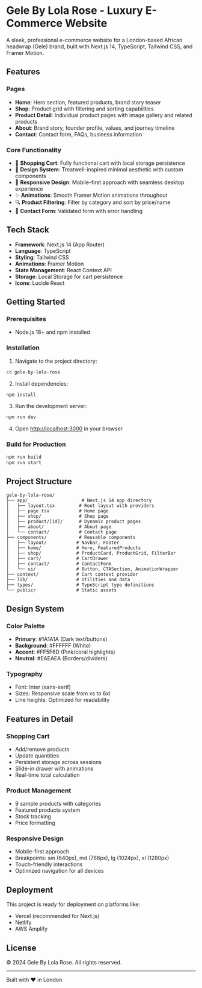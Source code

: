 # Gele By Lola Rose - Luxury E-Commerce Website

A sleek, professional e-commerce website for a London-based African headwrap (Gele) brand, built with Next.js 14, TypeScript, Tailwind CSS, and Framer Motion.

## Features

### Pages
- **Home**: Hero section, featured products, brand story teaser
- **Shop**: Product grid with filtering and sorting capabilities
- **Product Detail**: Individual product pages with image gallery and related products
- **About**: Brand story, founder profile, values, and journey timeline
- **Contact**: Contact form, FAQs, business information

### Core Functionality
- 🛒 **Shopping Cart**: Fully functional cart with local storage persistence
- 🎨 **Design System**: Treatwell-inspired minimal aesthetic with custom components
- 📱 **Responsive Design**: Mobile-first approach with seamless desktop experience
- ✨ **Animations**: Smooth Framer Motion animations throughout
- 🔍 **Product Filtering**: Filter by category and sort by price/name
- 📝 **Contact Form**: Validated form with error handling

## Tech Stack

- **Framework**: Next.js 14 (App Router)
- **Language**: TypeScript
- **Styling**: Tailwind CSS
- **Animations**: Framer Motion
- **State Management**: React Context API
- **Storage**: Local Storage for cart persistence
- **Icons**: Lucide React

## Getting Started

### Prerequisites

- Node.js 18+ and npm installed

### Installation

1. Navigate to the project directory:
```bash
cd gele-by-lola-rose
```

2. Install dependencies:
```bash
npm install
```

3. Run the development server:
```bash
npm run dev
```

4. Open [http://localhost:3000](http://localhost:3000) in your browser

### Build for Production

```bash
npm run build
npm run start
```

## Project Structure

```
gele-by-lola-rose/
├── app/                    # Next.js 14 app directory
│   ├── layout.tsx         # Root layout with providers
│   ├── page.tsx           # Home page
│   ├── shop/              # Shop page
│   ├── product/[id]/      # Dynamic product pages
│   ├── about/             # About page
│   └── contact/           # Contact page
├── components/            # Reusable components
│   ├── layout/           # Navbar, Footer
│   ├── home/             # Hero, FeaturedProducts
│   ├── shop/             # ProductCard, ProductGrid, FilterBar
│   ├── cart/             # CartDrawer
│   ├── contact/          # ContactForm
│   └── ui/               # Button, CTASection, AnimationWrapper
├── context/              # Cart context provider
├── lib/                  # Utilities and data
├── types/                # TypeScript type definitions
└── public/               # Static assets
```

## Design System

### Color Palette

- **Primary**: #1A1A1A (Dark text/buttons)
- **Background**: #FFFFFF (White)
- **Accent**: #FF5F6D (Pink/coral highlights)
- **Neutral**: #EAEAEA (Borders/dividers)

### Typography

- Font: Inter (sans-serif)
- Sizes: Responsive scale from xs to 6xl
- Line heights: Optimized for readability

## Features in Detail

### Shopping Cart
- Add/remove products
- Update quantities
- Persistent storage across sessions
- Slide-in drawer with animations
- Real-time total calculation

### Product Management
- 9 sample products with categories
- Featured products system
- Stock tracking
- Price formatting

### Responsive Design
- Mobile-first approach
- Breakpoints: sm (640px), md (768px), lg (1024px), xl (1280px)
- Touch-friendly interactions
- Optimized navigation for all devices

## Deployment

This project is ready for deployment on platforms like:
- Vercel (recommended for Next.js)
- Netlify
- AWS Amplify

## License

© 2024 Gele By Lola Rose. All rights reserved.

---

Built with ❤️ in London

